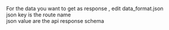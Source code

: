 For the data you want to get as response , edit data_format.json   
json key is the route name  
json value are the api response schema  

